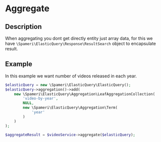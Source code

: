# Aggregate

## Description
When aggregating you dont get directly entity just array data, for this we have `\Spameri\ElasticQuery\Response\ResultSearch`
object to encapsulate result.

## Example
In this example we want number of videos released in each year.
```php
$elasticQuery = new \Spameri\ElasticQuery\ElasticQuery();
$elasticQuery->aggregation()->add(
	new \Spameri\ElasticQuery\Aggregation\LeafAggregationCollection(
		'video-by-year',
		NULL,
		new \Spameri\ElasticQuery\Aggregation\Term(
			'year'
		)
	)
);

$aggregateResult = $videoService->aggregate($elasticQuery);
```

